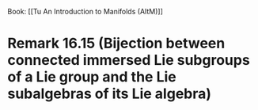 Book: [[Tu An Introduction to Manifolds (AItM)]]
# Remark 16.15 (Bijection between connected immersed Lie subgroups of a Lie group and the Lie subalgebras of its Lie algebra)
